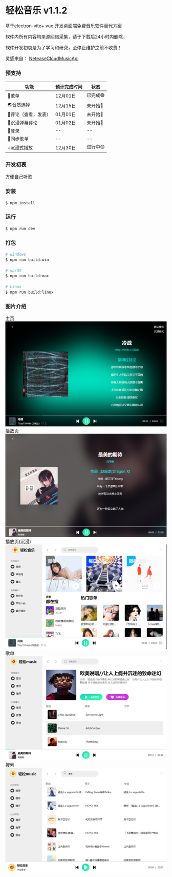 # 轻松音乐 v1.1.2

基于electron-vite+ vue 开发桌面端免费音乐软件替代方案

软件内所有内容均来源网络采集，请于下载后24小时内删除，

软件开发初衷是为了学习和研究，至停止维护之前不收费！

灵感来自：
[NeteaseCloudMusicApi](https://github.com/Binaryify/NeteaseCloudMusicApi)

### 预支持
| 功能          | 预计完成时间 | 状态    |
|-------------|--------|-------|
| 💖歌单        | 12月01日 | 已完成🟢 |
| 🌏音质选择      | 12月15日 | 未开始🔴 |
| 🔴评论（查看，发表） | 01月01日 | 未开始🔴 |
| 🎵沉浸弹幕评论    | 01月02日 | 未开始🔴 |
| 📁登录        | --     | --    |
| 🎀同步歌单      | --     | --    |
| 🎶沉浸式播放     | 12月30日 | 进行中🟡 |




### 开发初衷
方便自己听歌

### 安装

```bash
$ npm install
```

### 运行

```bash
$ npm run dev
```

### 打包

```bash
# windows
$ npm run build:win

# macOS
$ npm run build:mac

# Linux
$ npm run build:linux
```

### 图片介绍
主页
![输入图片说明](src/renderer/src/assets/b5.png)
播放页
![输入图片说明](src/renderer/src/assets/b2.png)
播放页(沉浸)
![输入图片说明](src/renderer/src/assets/b6.png)
歌单
![输入图片说明](src/renderer/src/assets/b3.png)
搜索
![输入图片说明](src/renderer/src/assets/b4.png)
